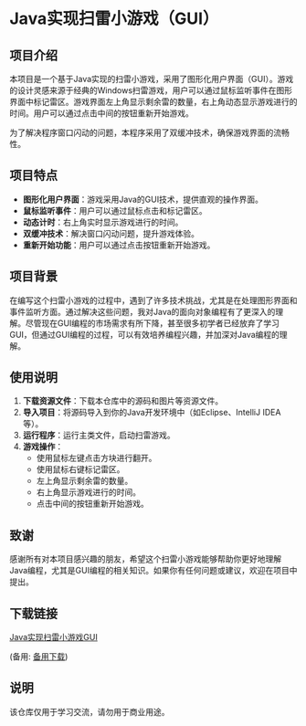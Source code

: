 # Java实现扫雷小游戏（GUI）

## 项目介绍

本项目是一个基于Java实现的扫雷小游戏，采用了图形化用户界面（GUI）。游戏的设计灵感来源于经典的Windows扫雷游戏，用户可以通过鼠标监听事件在图形界面中标记雷区。游戏界面左上角显示剩余雷的数量，右上角动态显示游戏进行的时间。用户可以通过点击中间的按钮重新开始游戏。

为了解决程序窗口闪动的问题，本程序采用了双缓冲技术，确保游戏界面的流畅性。

## 项目特点

- **图形化用户界面**：游戏采用Java的GUI技术，提供直观的操作界面。
- **鼠标监听事件**：用户可以通过鼠标点击和标记雷区。
- **动态计时**：右上角实时显示游戏进行的时间。
- **双缓冲技术**：解决窗口闪动问题，提升游戏体验。
- **重新开始功能**：用户可以通过点击按钮重新开始游戏。

## 项目背景

在编写这个扫雷小游戏的过程中，遇到了许多技术挑战，尤其是在处理图形界面和事件监听方面。通过解决这些问题，我对Java的面向对象编程有了更深入的理解。尽管现在GUI编程的市场需求有所下降，甚至很多初学者已经放弃了学习GUI，但通过GUI编程的过程，可以有效培养编程兴趣，并加深对Java编程的理解。

## 使用说明

1. **下载资源文件**：下载本仓库中的源码和图片等资源文件。
2. **导入项目**：将源码导入到你的Java开发环境中（如Eclipse、IntelliJ IDEA等）。
3. **运行程序**：运行主类文件，启动扫雷游戏。
4. **游戏操作**：
   - 使用鼠标左键点击方块进行翻开。
   - 使用鼠标右键标记雷区。
   - 左上角显示剩余雷的数量。
   - 右上角显示游戏进行的时间。
   - 点击中间的按钮重新开始游戏。

## 致谢

感谢所有对本项目感兴趣的朋友，希望这个扫雷小游戏能够帮助你更好地理解Java编程，尤其是GUI编程的相关知识。如果你有任何问题或建议，欢迎在项目中提出。

## 下载链接
[Java实现扫雷小游戏GUI](https://pan.quark.cn/s/4c398a2863dc) 

(备用: [备用下载](https://pan.baidu.com/s/1unN1ILzK5NQtCMJR2eJgJA?pwd=1234))

## 说明

该仓库仅用于学习交流，请勿用于商业用途。
